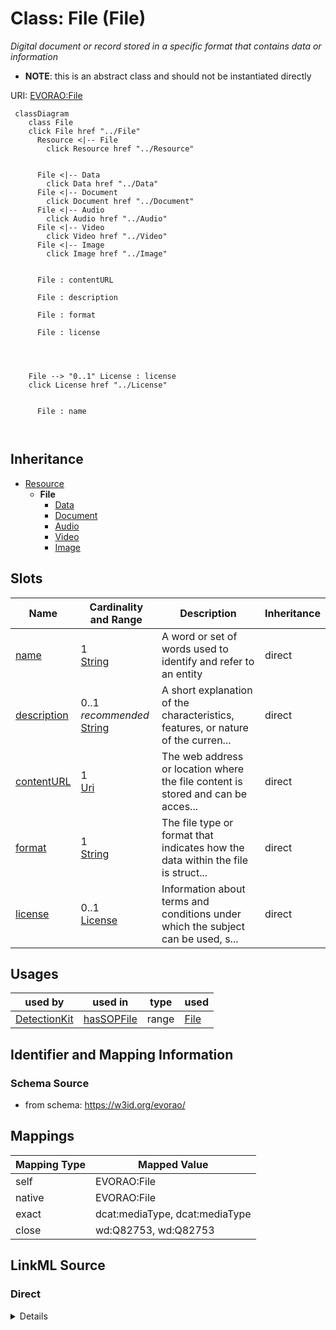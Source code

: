 

# Class: File (File) 


_Digital document or record stored in a specific format that contains data or information_




* __NOTE__: this is an abstract class and should not be instantiated directly


URI: [EVORAO:File](https://w3id.org/evorao/File)






```mermaid
 classDiagram
    class File
    click File href "../File"
      Resource <|-- File
        click Resource href "../Resource"
      

      File <|-- Data
        click Data href "../Data"
      File <|-- Document
        click Document href "../Document"
      File <|-- Audio
        click Audio href "../Audio"
      File <|-- Video
        click Video href "../Video"
      File <|-- Image
        click Image href "../Image"
      
      
      File : contentURL
        
      File : description
        
      File : format
        
      File : license
        
          
    
    
    File --> "0..1" License : license
    click License href "../License"

        
      File : name
        
      
```





## Inheritance
* [Resource](Resource.md)
    * **File**
        * [Data](Data.md)
        * [Document](Document.md)
        * [Audio](Audio.md)
        * [Video](Video.md)
        * [Image](Image.md)



## Slots

| Name | Cardinality and Range | Description | Inheritance |
| ---  | --- | --- | --- |
| [name](name.md) | 1 <br/> [String](String.md) | A word or set of words used to identify and refer to an entity | direct |
| [description](description.md) | 0..1 _recommended_ <br/> [String](String.md) | A short explanation of the characteristics, features, or nature of the curren... | direct |
| [contentURL](contentURL.md) | 1 <br/> [Uri](Uri.md) | The web address or location where the file content is stored and can be acces... | direct |
| [format](format.md) | 1 <br/> [String](String.md) | The file type or format that indicates how the data within the file is struct... | direct |
| [license](license.md) | 0..1 <br/> [License](License.md) | Information about terms and conditions under which the subject can be used, s... | direct |





## Usages

| used by | used in | type | used |
| ---  | --- | --- | --- |
| [DetectionKit](DetectionKit.md) | [hasSOPFile](hasSOPFile.md) | range | [File](File.md) |






## Identifier and Mapping Information







### Schema Source


* from schema: https://w3id.org/evorao/




## Mappings

| Mapping Type | Mapped Value |
| ---  | ---  |
| self | EVORAO:File |
| native | EVORAO:File |
| exact | dcat:mediaType, dcat:mediaType |
| close | wd:Q82753, wd:Q82753 |







## LinkML Source

<!-- TODO: investigate https://stackoverflow.com/questions/37606292/how-to-create-tabbed-code-blocks-in-mkdocs-or-sphinx -->

### Direct

<details>
```yaml
name: File
description: Digital document or record stored in a specific format that contains
  data or information
title: File
from_schema: https://w3id.org/evorao/
exact_mappings:
- dcat:mediaType
- dcat:mediaType
close_mappings:
- wd:Q82753
- wd:Q82753
is_a: Resource
abstract: true
slots:
- name
- description
- contentURL
- format
- license
slot_usage:
  name:
    name: name
    description: A word or set of words used to identify and refer to an entity
    title: name
    exact_mappings:
    - schema:name
    close_mappings:
    - foaf:name
    - dct:title
    domain_of:
    - File
    - PersonOrOrganization
    - ContactPoint
    range: string
    required: true
    multivalued: false
  description:
    name: description
    description: A short explanation of the characteristics, features, or nature of
      the current item
    title: description
    comments:
    - 'Describe this item in few lines. This description will serve as a summary to
      present the resource.

      '
    exact_mappings:
    - schema:description
    slot_uri: dct:description
    domain_of:
    - File
    - Dataset
    - DataService
    - Term
    - PersonOrOrganization
    - ContactPoint
    - License
    - Certification
    range: string
    required: false
    recommended: true
    multivalued: false
  contentURL:
    name: contentURL
    description: The web address or location where the file content is stored and
      can be accessed or downloaded.
    title: content URL
    domain_of:
    - File
    range: uri
    required: true
    multivalued: false
  format:
    name: format
    description: The file type or format that indicates how the data within the file
      is structured
    title: format
    domain_of:
    - File
    range: string
    required: true
    multivalued: false
  license:
    name: license
    description: Information about terms and conditions under which the subject can
      be used, shared, or distributed, indicating any restrictions or permissions
    title: license
    exact_mappings:
    - dct:license
    domain_of:
    - File
    - DataProvider
    range: License
    required: false
    multivalued: false

```
</details>

### Induced

<details>
```yaml
name: File
description: Digital document or record stored in a specific format that contains
  data or information
title: File
from_schema: https://w3id.org/evorao/
exact_mappings:
- dcat:mediaType
- dcat:mediaType
close_mappings:
- wd:Q82753
- wd:Q82753
is_a: Resource
abstract: true
slot_usage:
  name:
    name: name
    description: A word or set of words used to identify and refer to an entity
    title: name
    exact_mappings:
    - schema:name
    close_mappings:
    - foaf:name
    - dct:title
    domain_of:
    - File
    - PersonOrOrganization
    - ContactPoint
    range: string
    required: true
    multivalued: false
  description:
    name: description
    description: A short explanation of the characteristics, features, or nature of
      the current item
    title: description
    comments:
    - 'Describe this item in few lines. This description will serve as a summary to
      present the resource.

      '
    exact_mappings:
    - schema:description
    slot_uri: dct:description
    domain_of:
    - File
    - Dataset
    - DataService
    - Term
    - PersonOrOrganization
    - ContactPoint
    - License
    - Certification
    range: string
    required: false
    recommended: true
    multivalued: false
  contentURL:
    name: contentURL
    description: The web address or location where the file content is stored and
      can be accessed or downloaded.
    title: content URL
    domain_of:
    - File
    range: uri
    required: true
    multivalued: false
  format:
    name: format
    description: The file type or format that indicates how the data within the file
      is structured
    title: format
    domain_of:
    - File
    range: string
    required: true
    multivalued: false
  license:
    name: license
    description: Information about terms and conditions under which the subject can
      be used, shared, or distributed, indicating any restrictions or permissions
    title: license
    exact_mappings:
    - dct:license
    domain_of:
    - File
    - DataProvider
    range: License
    required: false
    multivalued: false
attributes:
  name:
    name: name
    description: A word or set of words used to identify and refer to an entity
    title: name
    from_schema: https://w3id.org/evorao/
    exact_mappings:
    - schema:name
    close_mappings:
    - foaf:name
    - dct:title
    rank: 1000
    slot_uri: foaf:name
    alias: name
    owner: File
    domain_of:
    - File
    - PersonOrOrganization
    - ContactPoint
    range: string
    required: true
    multivalued: false
  description:
    name: description
    description: A short explanation of the characteristics, features, or nature of
      the current item
    title: description
    comments:
    - 'Describe this item in few lines. This description will serve as a summary to
      present the resource.

      '
    from_schema: https://w3id.org/evorao/
    exact_mappings:
    - schema:description
    close_mappings:
    - schema:description
    rank: 1000
    slot_uri: dct:description
    alias: description
    owner: File
    domain_of:
    - File
    - Dataset
    - DataService
    - Term
    - PersonOrOrganization
    - ContactPoint
    - License
    - Certification
    range: string
    required: false
    recommended: true
    multivalued: false
  contentURL:
    name: contentURL
    description: The web address or location where the file content is stored and
      can be accessed or downloaded.
    title: content URL
    from_schema: https://w3id.org/evorao/
    rank: 1000
    alias: contentURL
    owner: File
    domain_of:
    - File
    range: uri
    required: true
    multivalued: false
  format:
    name: format
    description: The file type or format that indicates how the data within the file
      is structured
    title: format
    from_schema: https://w3id.org/evorao/
    rank: 1000
    alias: format
    owner: File
    domain_of:
    - File
    range: string
    required: true
    multivalued: false
  license:
    name: license
    description: Information about terms and conditions under which the subject can
      be used, shared, or distributed, indicating any restrictions or permissions
    title: license
    from_schema: https://w3id.org/evorao/
    exact_mappings:
    - dct:license
    rank: 1000
    alias: license
    owner: File
    domain_of:
    - File
    - DataProvider
    range: License
    required: false
    multivalued: false

```
</details>